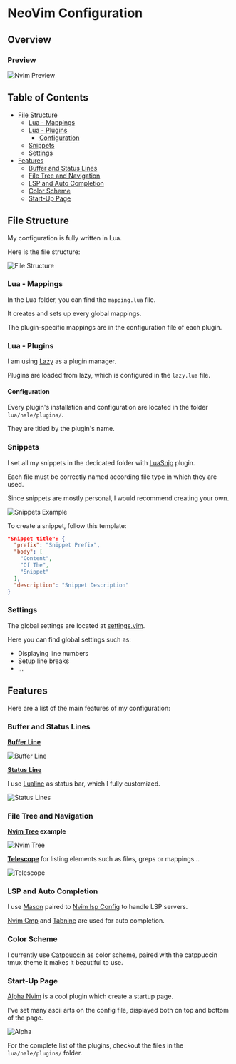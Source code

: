 # NeoVim Configuration

## Overview

### Preview

![Nvim Preview](./docs/assets/NvimPreview.gif)

## Table of Contents

* [File Structure](#file-structure)
  * [Lua - Mappings](#lua-mappings)
  * [Lua - Plugins](#lua-plugins)
    * [Configuration](#configuration)
  * [Snippets](#snippets)
  * [Settings](#settings)
* [Features](#features)
  * [Buffer and Status Lines](#buffer-and-status-lines)
  * [File Tree and Navigation](#file-tree-and-navigation)
  * [LSP and Auto Completion](#lsp-and-auto-completion)
  * [Color Scheme](#color-scheme)
  * [Start-Up Page](#start-up-page)

## File Structure

My configuration is fully written in Lua.

Here is the file structure:

![File Structure](./docs/assets/FileStructure.png)

### Lua - Mappings

In the Lua folder, you can find the `mapping.lua` file.

It creates and sets up every global mappings.

The plugin-specific mappings are in the configuration file of each plugin.

### Lua - Plugins

I am using [Lazy](https://github.com/folke/lazy.nvim) as a plugin manager.

Plugins are loaded from lazy, which is configured in the `lazy.lua` file.

#### Configuration

Every plugin's installation and configuration are located in the folder `lua/nale/plugins/`.

They are titled by the plugin's name.

### Snippets

I set all my snippets in the dedicated folder with [LuaSnip](https://github.com/L3MON4D3/LuaSnip) plugin.

Each file must be correctly named according file type in which they are used.

Since snippets are mostly personal, I would recommend creating your own.

![Snippets Example](./docs/assets/SnippetExample.png)

To create a snippet, follow this template:

```json
"Snippet title": {
  "prefix": "Snippet Prefix",
  "body": [
    "Content",
    "Of The",
    "Snippet"
  ],
  "description": "Snippet Description"
}
```

### Settings

The global settings are located at [settings.vim](./settings.vim).

Here you can find global settings such as:

* Displaying line numbers
* Setup line breaks
* ...

## Features

Here are a list of the main features of my configuration:

### Buffer and Status Lines

**[Buffer Line](https://github.com/akinsho/bufferline.nvim)**

![Buffer Line](./docs/assets/BufferLine.png)

**[Status Line](https://github.com/nvim-lualine/lualine.nvim)**

I use [Lualine](https://github.com/nvim-lualine/lualine.nvim) as status bar, which I fully customized.

![Status Lines](./docs/assets/StatusLine.png)

### File Tree and Navigation

**[Nvim Tree](https://github.com/nvim-tree/nvim-tree.lua) example**

![Nvim Tree](./docs/assets/NvimTree.png)

**[Telescope](https://github.com/nvim-telescope/telescope.nvim)** for listing elements such as files, greps or mappings...

![Telescope](./docs/assets/Telescope.png)

### LSP and Auto Completion

I use [Mason](https://github.com/williamboman/mason.nvim) paired to [Nvim lsp Config](https://github.com/neovim/nvim-lspconfig) to handle LSP servers.

[Nvim Cmp](https://github.com/hrsh7th/nvim-cmp) and [Tabnine](https://github.com/tzachar/cmp-tabnine) are used for auto completion.

### Color Scheme

I currently use [Catppuccin](https://github.com/catppuccin/nvim) as color scheme, paired with the catppuccin tmux theme it makes it beautiful to use.

### Start-Up Page

[Alpha Nvim](https://github.com/goolord/alpha-nvim) is a cool plugin which create a startup page.

I've set many ascii arts on the config file, displayed both on top and bottom of the page.

![Alpha](./docs/assets/AlphaPreview.png)

For the complete list of the plugins, checkout the files in the `lua/nale/plugins/` folder.
